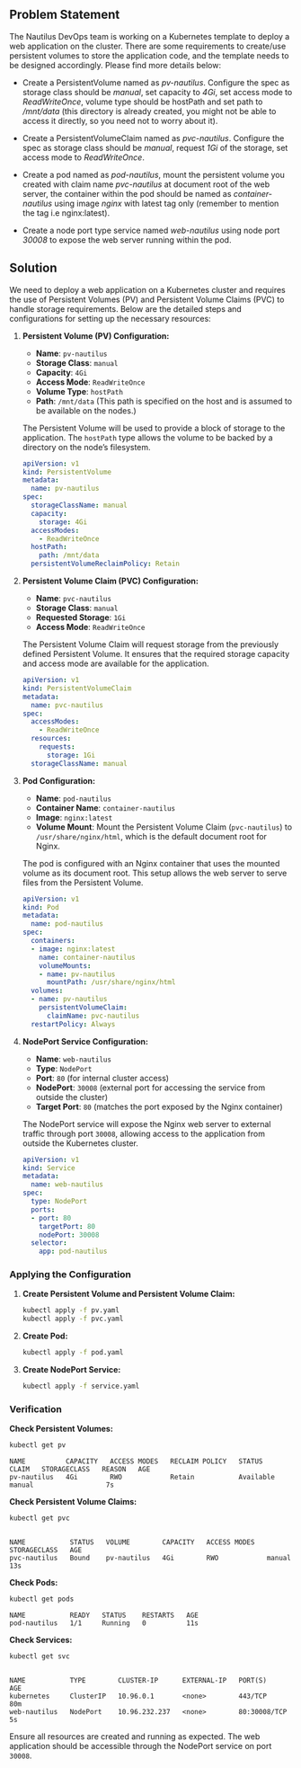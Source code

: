 ## Problem Statement

The Nautilus DevOps team is working on a Kubernetes template to deploy a web application on the cluster. There are some requirements to create/use persistent volumes to store the application code, and the template needs to be designed accordingly. Please find more details below:

- Create a PersistentVolume named as *pv-nautilus*. Configure the spec as storage class should be *manual*, set capacity to *4Gi*, set access mode to *ReadWriteOnce*, volume type should be hostPath and set path to */mnt/data* (this directory is already created, you might not be able to access it directly, so you need not to worry about it).

- Create a PersistentVolumeClaim named as *pvc-nautilus*. Configure the spec as storage class should be *manual*, request *1Gi* of the storage, set access mode to *ReadWriteOnce*.

- Create a pod named as *pod-nautilus*, mount the persistent volume you created with claim name *pvc-nautilus* at document root of the web server, the container within the pod should be named as *container-nautilus* using image *nginx* with latest tag only (remember to mention the tag i.e nginx:latest).

- Create a node port type service named *web-nautilus* using node port *30008* to expose the web server running within the pod.

## Solution

We need to deploy a web application on a Kubernetes cluster and requires the use of Persistent Volumes (PV) and Persistent Volume Claims (PVC) to handle storage requirements. Below are the detailed steps and configurations for setting up the necessary resources:

1. **Persistent Volume (PV) Configuration:**
   - **Name**: `pv-nautilus`
   - **Storage Class**: `manual`
   - **Capacity**: `4Gi`
   - **Access Mode**: `ReadWriteOnce`
   - **Volume Type**: `hostPath`
   - **Path**: `/mnt/data` (This path is specified on the host and is assumed to be available on the nodes.)

   The Persistent Volume will be used to provide a block of storage to the application. The `hostPath` type allows the volume to be backed by a directory on the node’s filesystem.

   ```yaml
   apiVersion: v1
   kind: PersistentVolume
   metadata:
     name: pv-nautilus
   spec:
     storageClassName: manual
     capacity:
       storage: 4Gi
     accessModes:
       - ReadWriteOnce
     hostPath:
       path: /mnt/data
     persistentVolumeReclaimPolicy: Retain
   ```

2. **Persistent Volume Claim (PVC) Configuration:**
   - **Name**: `pvc-nautilus`
   - **Storage Class**: `manual`
   - **Requested Storage**: `1Gi`
   - **Access Mode**: `ReadWriteOnce`

   The Persistent Volume Claim will request storage from the previously defined Persistent Volume. It ensures that the required storage capacity and access mode are available for the application.

   ```yaml
   apiVersion: v1
   kind: PersistentVolumeClaim
   metadata:
     name: pvc-nautilus
   spec:
     accessModes:
       - ReadWriteOnce
     resources:
       requests:
         storage: 1Gi
     storageClassName: manual
   ```

3. **Pod Configuration:**
   - **Name**: `pod-nautilus`
   - **Container Name**: `container-nautilus`
   - **Image**: `nginx:latest`
   - **Volume Mount**: Mount the Persistent Volume Claim (`pvc-nautilus`) to `/usr/share/nginx/html`, which is the default document root for Nginx.

   The pod is configured with an Nginx container that uses the mounted volume as its document root. This setup allows the web server to serve files from the Persistent Volume.

   ```yaml
   apiVersion: v1
   kind: Pod
   metadata:
     name: pod-nautilus
   spec:
     containers:
     - image: nginx:latest
       name: container-nautilus
       volumeMounts:
       - name: pv-nautilus
         mountPath: /usr/share/nginx/html
     volumes:
     - name: pv-nautilus
       persistentVolumeClaim:
         claimName: pvc-nautilus
     restartPolicy: Always
   ```

4. **NodePort Service Configuration:**
   - **Name**: `web-nautilus`
   - **Type**: `NodePort`
   - **Port**: `80` (for internal cluster access)
   - **NodePort**: `30008` (external port for accessing the service from outside the cluster)
   - **Target Port**: `80` (matches the port exposed by the Nginx container)

   The NodePort service will expose the Nginx web server to external traffic through port `30008`, allowing access to the application from outside the Kubernetes cluster.

   ```yaml
   apiVersion: v1
   kind: Service
   metadata:
     name: web-nautilus
   spec:
     type: NodePort
     ports:
     - port: 80
       targetPort: 80
       nodePort: 30008
     selector:
       app: pod-nautilus
   ```

### Applying the Configuration

1. **Create Persistent Volume and Persistent Volume Claim:**

   ```bash
   kubectl apply -f pv.yaml
   kubectl apply -f pvc.yaml
   ```

2. **Create Pod:**

   ```bash
   kubectl apply -f pod.yaml
   ```

3. **Create NodePort Service:**

   ```bash
   kubectl apply -f service.yaml
   ```

### Verification

**Check Persistent Volumes:**

```bash
kubectl get pv
```

```
NAME          CAPACITY   ACCESS MODES   RECLAIM POLICY   STATUS      CLAIM   STORAGECLASS   REASON   AGE
pv-nautilus   4Gi        RWO            Retain           Available           manual                  7s
```

**Check Persistent Volume Claims:**

```bash
kubectl get pvc
```

```

NAME           STATUS   VOLUME        CAPACITY   ACCESS MODES   STORAGECLASS   AGE
pvc-nautilus   Bound    pv-nautilus   4Gi        RWO            manual         13s

```

**Check Pods:**

```bash
kubectl get pods
```

```
NAME           READY   STATUS    RESTARTS   AGE
pod-nautilus   1/1     Running   0          11s
```

**Check Services:**

```bash
kubectl get svc
```

```

NAME           TYPE        CLUSTER-IP      EXTERNAL-IP   PORT(S)        AGE
kubernetes     ClusterIP   10.96.0.1       <none>        443/TCP        80m
web-nautilus   NodePort    10.96.232.237   <none>        80:30008/TCP   5s

```

Ensure all resources are created and running as expected. The web application should be accessible through the NodePort service on port `30008`.
